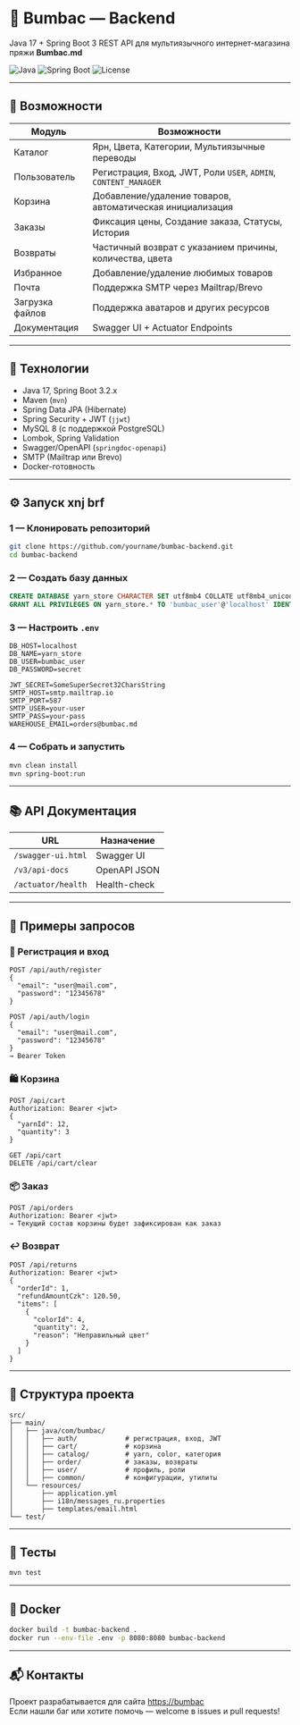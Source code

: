 # 🧵 Bumbac — Backend

Java 17 + Spring Boot 3 REST API для мультиязычного интернет-магазина пряжи **Bumbac.md**

![Java](https://img.shields.io/badge/Java-17%2B-informational?logo=java)
![Spring Boot](https://img.shields.io/badge/Spring_Boot-3.2.x-brightgreen?logo=spring-boot)
![License](https://img.shields.io/badge/license-Apache_2.0-blue)

---

## 🚀 Возможности

| Модуль | Возможности |
|--------|-------------|
| Каталог | Ярн, Цвета, Категории, Мультиязычные переводы |
| Пользователь | Регистрация, Вход, JWT, Роли `USER`, `ADMIN`, `CONTENT_MANAGER` |
| Корзина | Добавление/удаление товаров, автоматическая инициализация |
| Заказы | Фиксация цены, Создание заказа, Статусы, История |
| Возвраты | Частичный возврат с указанием причины, количества, цвета |
| Избранное | Добавление/удаление любимых товаров |
| Почта | Поддержка SMTP через Mailtrap/Brevo |
| Загрузка файлов | Поддержка аватаров и других ресурсов |
| Документация | Swagger UI + Actuator Endpoints |

---

## 🧰 Технологии

- Java 17, Spring Boot 3.2.x
- Maven (`mvn`)
- Spring Data JPA (Hibernate)
- Spring Security + JWT (`jjwt`)
- MySQL 8 (с поддержкой PostgreSQL)
- Lombok, Spring Validation
- Swagger/OpenAPI (`springdoc-openapi`)
- SMTP (Mailtrap или Brevo)
- Docker-готовность

---

## ⚙️ Запуск xnj brf 

### 1 — Клонировать репозиторий

```bash
git clone https://github.com/yourname/bumbac-backend.git
cd bumbac-backend
```

### 2 — Создать базу данных

```sql
CREATE DATABASE yarn_store CHARACTER SET utf8mb4 COLLATE utf8mb4_unicode_ci;
GRANT ALL PRIVILEGES ON yarn_store.* TO 'bumbac_user'@'localhost' IDENTIFIED BY 'secret';
```

### 3 — Настроить `.env`

```env
DB_HOST=localhost
DB_NAME=yarn_store
DB_USER=bumbac_user
DB_PASSWORD=secret

JWT_SECRET=SomeSuperSecret32CharsString
SMTP_HOST=smtp.mailtrap.io
SMTP_PORT=587
SMTP_USER=your-user
SMTP_PASS=your-pass
WAREHOUSE_EMAIL=orders@bumbac.md
```

### 4 — Собрать и запустить

```bash
mvn clean install
mvn spring-boot:run
```

---

## 📚 API Документация

| URL | Назначение |
|-----|------------|
| `/swagger-ui.html` | Swagger UI |
| `/v3/api-docs` | OpenAPI JSON |
| `/actuator/health` | Health-check |

---

## 🧾 Примеры запросов

### 🔐 Регистрация и вход

```http
POST /api/auth/register
{
  "email": "user@mail.com",
  "password": "12345678"
}

POST /api/auth/login
{
  "email": "user@mail.com",
  "password": "12345678"
}
→ Bearer Token
```

### 🛍 Корзина

```http
POST /api/cart
Authorization: Bearer <jwt>
{
  "yarnId": 12,
  "quantity": 3
}

GET /api/cart
DELETE /api/cart/clear
```

### 📦 Заказ

```http
POST /api/orders
Authorization: Bearer <jwt>
→ Текущий состав корзины будет зафиксирован как заказ
```

### ↩️ Возврат

```http
POST /api/returns
Authorization: Bearer <jwt>
{
  "orderId": 1,
  "refundAmountCzk": 120.50,
  "items": [
    {
      "colorId": 4,
      "quantity": 2,
      "reason": "Неправильный цвет"
    }
  ]
}
```

---

## 📁 Структура проекта

```
src/
├── main/
│   ├── java/com/bumbac/
│   │   ├── auth/            # регистрация, вход, JWT
│   │   ├── cart/            # корзина
│   │   ├── catalog/         # yarn, color, категория
│   │   ├── order/           # заказы, возвраты
│   │   ├── user/            # профиль, роли
│   │   ├── common/          # конфигурации, утилиты
│   └── resources/
│       ├── application.yml
│       ├── i18n/messages_ru.properties
│       ├── templates/email.html
└── test/
```

---

## 🧪 Тесты

```bash
mvn test
```

---

## 🐳 Docker

```bash
docker build -t bumbac-backend .
docker run --env-file .env -p 8080:8080 bumbac-backend
```

---

## 📬 Контакты

Проект разрабатывается для сайта [https://bumbac](https://bumbac.md)  
Если нашли баг или хотите помочь — welcome в issues и pull requests!
